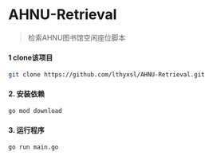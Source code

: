 ﻿# AHNU-Retrieval
> 检索AHNU图书馆空闲座位脚本
#### 1 clone该项目
``` bash
git clone https://github.com/lthyxsl/AHNU-Retrieval.git
```
#### 2. 安装依赖
``` bash
go mod download
```
#### 3. 运行程序
``` bash
go run main.go
```

